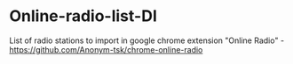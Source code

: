 # Online-radio-list-DI
List of radio stations to import in google chrome extension "Online Radio" - https://github.com/Anonym-tsk/chrome-online-radio
